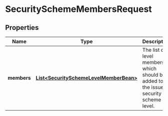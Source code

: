 # SecuritySchemeMembersRequest

## Properties
Name | Type | Description | Notes
------------ | ------------- | ------------- | -------------
**members** | [**List&lt;SecuritySchemeLevelMemberBean&gt;**](SecuritySchemeLevelMemberBean.md) | The list of level members which should be added to the issue security scheme level. |  [optional]
